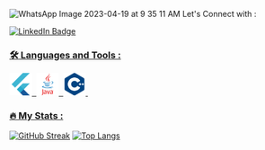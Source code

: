 
![WhatsApp Image 2023-04-19 at 9 35 11 AM](https://user-images.githubusercontent.com/114888136/232965313-4dfd4fe6-998c-4f7d-9f20-025b53569ecf.jpeg)
Let's Connect with :

<div id="badges">
   <a href="https://www.linkedin.com/in/partha-p-lahkar/">
  <img src="https://img.shields.io/badge/LinkedIn-blue?style=for-the-badge&logo=linkedin&logoColor=white" alt="LinkedIn Badge"/>
</div>

### :hammer_and_wrench: Languages and Tools :
<img src="https://github.com/devicons/devicon/blob/master/icons/flutter/flutter-original.svg" title="Flutter" alt="Flutter" width="40" height="40"/>&nbsp;
   <img src="https://github.com/devicons/devicon/blob/master/icons/java/java-original-wordmark.svg" title="Java" alt="Java" width="40" height="40"/>&nbsp;
   <img src="https://github.com/devicons/devicon/blob/master/icons/cplusplus/cplusplus-plain.svg" title="C++" alt="C++" width="40" height="40"/>&nbsp;
  
### :fire: My Stats :
   [![GitHub Streak](http://github-readme-streak-stats.herokuapp.com?user=Partha-Lahkar&theme=dark&background=000000)](https://git.io/streak-stats)
   [![Top Langs](https://github-readme-stats.vercel.app/api/top-langs/?username=Partha-Lahkar&layout=compact&theme=vision-friendly-dark)](https://github.com/anuraghazra/github-readme-stats)




###                                                                                              

<!--
**Partha-Lahkar/Partha-Lahkar** is a ✨ _special_ ✨ repository because its `README.md` (this file) appears on your GitHub profile.

Here are some ideas to get you started:

- 🔭 I’m currently working on ...
- 🌱 I’m currently learning ...
- 👯 I’m looking to collaborate on ...
- 🤔 I’m looking for help with ...
- 💬 Ask me about ...
- 📫 How to reach me: ...
- 😄 Pronouns: ...
- ⚡ Fun fact: ...
-->
